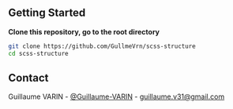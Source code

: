 ## Getting Started

**Clone this repository, go to the root directory**

```bash
git clone https://github.com/GullmeVrn/scss-structure
cd scss-structure
```

## Contact

Guillaume VARIN - [@Guillaume-VARIN](https://github.com/GullmeVrn) - guillaume.v31@gmail.com
